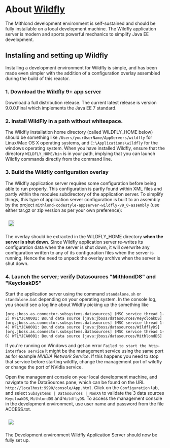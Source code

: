 # About [Wildfly](http://www.wildfly.org)

The Mithlond development environment is self-sustained and should be fully 
installable on a local development machine. The Wildfly application server is 
modern and sports powerful mechanics to simplify Java EE development.

## Installing and setting up Wildfly

Installing a development environment for Wildfly is simple, and has been 
made even simpler with the addition of a configuration overlay assembled 
during the build of this reactor.

### 1. Download the [Wildfly 9+ app server](http://wildfly.org/downloads/)

Download a full distribution release.
The current latest release is version 9.0.0.Final which implements the Java EE 7 standard.

### 2. Install WildFly in a path **without whitespace**.

The Wildfly installation home directory (called WILDFLY_HOME below) should be something like
`/Users/yourUserName/AppServers/wildfly` for Linux/Mac OS X operating systems, and `C:\Applications\wildfly` 
for the windows operating system. When you have installed Wildfly, ensure that the directory `WILDFLY_HOME/bin` 
is in your path, implying that you can launch Wildfly commands directly from the command line.

### 3. Build the Wildfly configuration overlay

The Wildfly application server requires some configuration before being able to run properly. 
This configuration is partly found within XML files and partly within the modules subdirectory 
of the application server. To simplify things, this type of application server configuration is 
built to an assembly by the project `mithlond-codestyle-appserver-wildfly-v9_0-assembly` 
(use either tar.gz or zip version as per your own preference):

<img src="../images/wildfly_overlay.png" style="margin:10px; border: solid DarkGray 1px;" altText="Overlay Structure"/>

The overlay should be extracted in the WILDFLY_HOME directory **when the server is shut down**. 
Since Wildfly application server re-writes its configuration data when the server is shut down, it will 
overwrite any configuration written to any of its configuration files when the server is running. 
Hence the need to unpack the overlay archive when the server is shut down.

### 4. Launch the server; verify Datasources "MithlondDS" and "KeycloakDS"

Start the application server using the command `standalone.sh` or `standalone.bat` depending on your operating system.
In the console log, you should see a log line about Wildfly picking up the something like
    
    [org.jboss.as.connector.subsystems.datasources] (MSC service thread 1-2) WFLYJCA0001: Bound data source [java:jboss/datasources/KeycloakDS]
    [org.jboss.as.connector.subsystems.datasources] (MSC service thread 1-4) WFLYJCA0001: Bound data source [java:jboss/datasources/WildflyDS]
    [org.jboss.as.connector.subsystems.datasources] (MSC service thread 1-6) WFLYJCA0001: Bound data source [java:jboss/datasources/MithlondDS]

If you're running on Windows and get an error `Failed to start the http-interface service` it might be the management
service using the same port as for example *NVIDIA Network Service*. If this happens you need to stop that service
before starting wildfly, change the management port of wildfly or change the port of NVidia service.

Open the management console on your local development machine, and navigate to the
DataSources pane, which can be found on the URL `http://localhost:9990/console/App.html`.
Click on the `Configuration` tab, and select `Subsystems | Datasources | NonXA` to validate the
3 data sources `KeycloakDS`, `MithlondDS` and `WildflyDS`. To access the management console in
the development environment, use user name and password from the file ACCESS.txt.

<img src="../images/datasources_scaled.png" style="margin:10px;" altText="Wildfly Datasources"/>

The Development environment Wildfly Application Server should now be fully set up.



